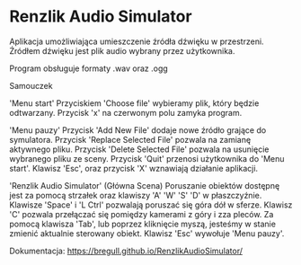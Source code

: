 # Renzlik Audio Simulator

Aplikacja umożliwiająca umieszczenie źródła dźwięku w przestrzeni.
Źródłem dźwięku jest plik audio wybrany przez użytkownika.

Program obsługuje formaty .wav oraz .ogg


Samouczek

'Menu start'
  Przyciskiem 'Choose file' wybieramy plik, który będzie odtwarzany. Przycisk 'x' na czerwonym polu zamyka program.
  
'Menu pauzy'
  Przycisk 'Add New File' dodaje nowe źródło grające do symulatora. Przycisk 'Replace Selected File' pozwala na zamianę aktywnego pliku. Przycisk 'Delete Selected File' pozwala na usunięcie wybranego pliku ze sceny. Przycisk 'Quit' przenosi użytkownika do 'Menu start'. Klawisz 'Esc', oraz przycisk 'X' wznawiają działanie aplikacji.
  
'Renzlik Audio Simulator' (Główna Scena)
  Poruszanie obiektów dostępnę jest za pomocą strzałek oraz klawiszy 'A' 'W' 'S' 'D' w płaszczyźnie. Klawisze 'Space' i 'L Ctrl' pozwalają poruszać się góra dół w sferze. Klawisz 'C' pozwala przełączać się pomiędzy kamerami z góry i zza pleców. Za pomocą klawisza 'Tab', lub poprzez kliknięcie myszą, jesteśmy w stanie zmienić aktualnie sterowany obiekt. Klawisz 'Esc' wywołuje 'Menu pauzy'.
  

Dokumentacja:
https://bregull.github.io/RenzlikAudioSimulator/
